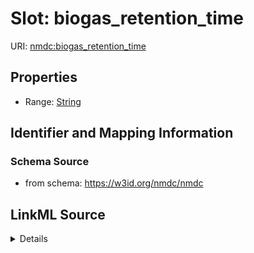 # Slot: biogas_retention_time

URI: [nmdc:biogas_retention_time](https://w3id.org/nmdc/biogas_retention_time)



<!-- no inheritance hierarchy -->







## Properties

* Range: [String](String.md)





## Identifier and Mapping Information







### Schema Source


* from schema: https://w3id.org/nmdc/nmdc




## LinkML Source

<details>
```yaml
name: biogas_retention_time
from_schema: https://w3id.org/nmdc/nmdc
rank: 1000
alias: biogas_retention_time
range: string

```
</details>